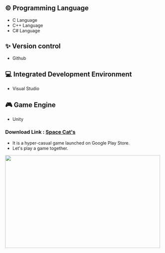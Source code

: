 ## ©️ Programming Language

- C Language 
- C++ Language 
- C# Language 

## ✨ Version control

- Github 

## 💻 Integrated Development Environment

- Visual Studio 

## 🎮 Game Engine

- Unity 


### Download Link : [Space Cat's](https://play.google.com/store/apps/details?id=com.Default.SpaceCats) 
- It is a hyper-casual game launched on Google Play Store.
- Let's play a game together.

                   
<img src="https://user-images.githubusercontent.com/82032086/137689226-10cfda1d-9858-4843-877d-d958a94e2f37.png" width="500" height="300">
